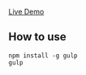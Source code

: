 [Live Demo](http://htmlpreview.github.io/?https://github.com/hemstreet/Manifest/blob/v1.0/index.html)

How to use
---
```
npm install -g gulp
gulp
```